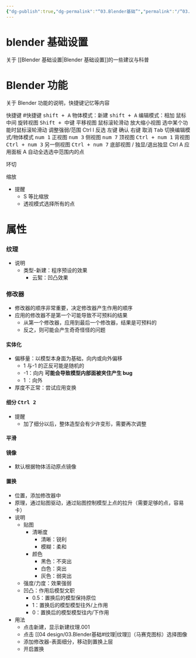 ```yaml
---
{"dg-publish":true,"dg-permalink":"“03.Blender基础”","permalink":"/“03.Blender基础”/","title":"03.Blender基础","tags":["难度/基础","Blender","建模","渲染","设计","层级/A"]}
---
```



# blender 基础设置
关于 [[Blender 基础设置\|Blender 基础设置]]的一些建议与科普

# Blender 功能
关于 Blender 功能的说明，快捷键记忆等内容

快捷键 #快捷键
<kbd>shift + A</kbd> 物体模式：新建
<kbd>shift + A</kbd> 编辑模式：相加
<kbd>鼠标中间</kbd> 旋转视图
<kbd>Shift + 中键</kbd> 平移视图
<kbd>鼠标滚轮滑动</kbd> 放大缩小视图
<kbd>选中某个功能时鼠标滚轮滑动</kbd> 调整强弱/范围
Ctrl I 反选
<kbd>左键</kbd> 确认
<kbd>右键</kbd> 取消
<kbd>Tab</kbd> 切换编辑模式/物体模式
<kbd>num 1</kbd> 正视图
<kbd>num 3</kbd> 侧视图
<kbd>num 7</kbd> 顶视图
<kbd>Ctrl + num 1</kbd> 背视图
<kbd>Ctrl + num 3</kbd> 另一侧视图
<kbd>Ctrl + num 7</kbd> 底部视图
/ 独显/退出独显
Ctrl A 应用面板
A 自动全选选中范围内的点

环切

缩放
- 提醒
	- S 等比缩放
	- 透视模式选择所有的点

# 属性

### 纹理

- 说明
	- 类型-新建：程序预设的效果
		- 云絮：凹凸效果

### 修改器

- 修改器的顺序非常重要，决定修改器产生作用的顺序
- 应用的修改器不是第一个可能导致不可预料的结果
	- 从第一个修改器，应用到最后一个修改器，结果是可预料的
	- 反之，则可能会产生奇奇怪怪的问题

####    实体化

- 偏移量：以模型本身面为基础，向内或向外偏移
	- 1 与-1 的正反可能是随机的
	- -1：向内 **可能会导致模型内部面被夹住产生 bug**
	- 1 ：向外
- 厚度不正常：尝试应用变换

#### 细分 <kbd>Ctrl 2</kbd>
- 提醒
	- 加了细分以后，整体造型会有少许变形，需要再次调整

#### 平滑

#### 镜像
- 默认根据物体活动原点镜像

#### 置换

- 位置，添加修改器中
- 原理，通过贴图驱动，通过贴图控制模型上点的拉升（需要足够的点，容易卡）
- 说明
	- 贴图
		- 清晰度
			- 清晰：锐利
			- 模糊：柔和
		- 颜色
			- 黑色：不突出
			- 白色：突出
			- 灰色：弱突出
	- 强度/力度：效果强弱
	- 凹凸：作用后模型文职
		- 0.5：置换后的模型保持原位
		- 1：置换后的模型模型往外/上作用
		- 0：置换后的模型模型往内/下作用
- 用法
	- 点击新建，显示新建纹理.001
	- 点击 [[04 design/03.Blender基础#纹理\|纹理]]（马赛克图标）选择图像
	- 添加修改器-表面细分，移动到置换上层
	- 开启置换






